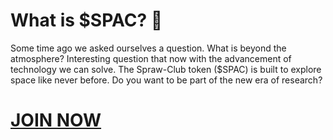 # What is $SPAC? 🤔

Some time ago we asked ourselves a question. What is beyond the atmosphere? Interesting question that now with the advancement of technology we can solve. The Spraw-Club token ($SPAC) is built to explore space like never before. Do you want to be part of the new era of research?
<p></p>

# [JOIN NOW](https://spraw-club.github.io/)
